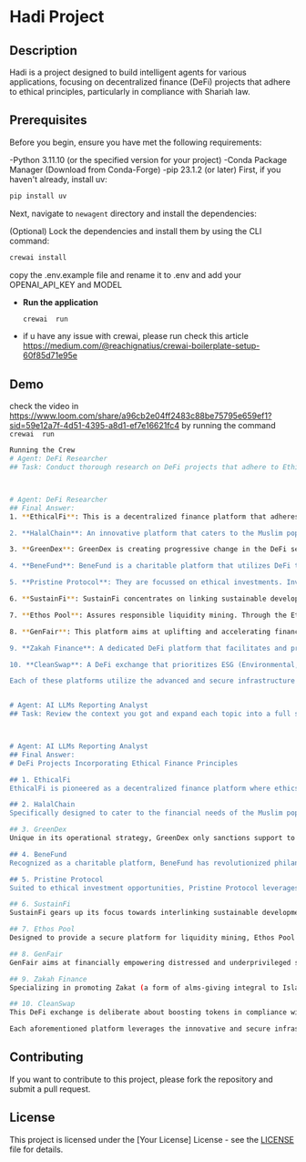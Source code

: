 # Hadi Project

## Description

Hadi is a project designed to build intelligent agents for various applications, focusing on decentralized finance (DeFi) projects that adhere to ethical principles, particularly in compliance with Shariah law.

## Prerequisites

Before you begin, ensure you have met the following requirements:

-Python 3.11.10 (or the specified version for your project)
-Conda Package Manager (Download from Conda-Forge)
-pip 23.1.2 (or later)
First, if you haven't already, install uv:

```bash
pip install uv
```

Next, navigate to `newagent` directory and install the dependencies:

(Optional) Lock the dependencies and install them by using the CLI command:

```bash
crewai install
```

copy the .env.example file and rename it to .env and add your OPENAI_API_KEY and MODEL

- **Run the application**
  ```bash
  crewai  run
  ```
- if u have any issue with crewai, please run check this article https://medium.com/@reachignatius/crewai-boilerplate-setup-60f85d71e95e

## Demo
 check the video in https://www.loom.com/share/a96cb2e04ff2483c88be75795e659ef1?sid=59e12a7f-4d51-4395-a8d1-ef7e16621fc4
by running the command `crewai  run`


```bash
Running the Crew
# Agent: DeFi Researcher
## Task: Conduct thorough research on DeFi projects that adhere to Ethical Principles, focusing on compliance with Shariah law in DeFi Make sure you find any interesting and relevant Projects running in mantel network given the current year is 2025.



# Agent: DeFi Researcher
## Final Answer:
1. **EthicalFi**: This is a decentralized finance platform that adheres strictly to ethical guidelines. It ensures lending and borrowing practices that empower individuals and businesses while creating a fair and transparent environment. EthicalFi also leverage Mantel Chain's Advanced DeFi Infrastructure for their operations.

2. **HalalChain**: An innovative platform that caters to the Muslim population by promoting Shariah-Compliant financial instruments. Investors can partake in HalalChain's DeFi protocols without compromising their beliefs.

3. **GreenDex**: GreenDex is creating progressive change in the DeFi sector by only supporting projects that have a clear and beneficial impact on the environment. They use Mantel Network's blockchain for seamless transactions and fair trade practices.

4. **BeneFund**: BeneFund is a charitable platform that utilizes DeFi to facilitate and encourage philanthropy. Users can lend, borrow and donate funds in a fair, transparent and secure manner.

5. **Pristine Protocol**: They are focussed on ethical investments. Investors have the opportunity to invest in a range of ethically conscious and sustainable projects, backed by the security and transparency of Mantel Network's blockchain technology.

6. **SustainFi**: SustainFi concentrates on linking sustainable development and finance together. It comprises a suite of DeFi protocols that encourage investment in environmentally friendly and sustainable projects.

7. **Ethos Pool**: Assures responsible liquidity mining. Through the Ethos Pool, liquidity providers can earn incentives without the fear of impermanent loss and the protocol limits the risk of rug-pulls.

8. **GenFair**: This platform aims at uplifting and accelerating financially distressed and underprivileged sectors by offering fair loan conditions, all under the mantle of Mantel Network's blockchain technology.

9. **Zakah Finance**: A dedicated DeFi platform that facilitates and promotes Zakat (a form of alms-giving) as part of the Islamic faith. Zakah Finance allows users to easily and securely give and distribute Zakat for those in need.

10. **CleanSwap**: A DeFi exchange that prioritizes ESG (Environmental, Social, Governance) compliant tokens. This ensures investment only flows into businesses practicing sustainable and ethical strategies.

Each of these platforms utilize the advanced and secure infrastructure of the Mantel Network to operate their ethical finance solutions. This combination of cutting-edge technology and high-standard ethical compliance is truly transformative for the world of decentralized finance.


# Agent: AI LLMs Reporting Analyst
## Task: Review the context you got and expand each topic into a full section for a report on DeFi projects with Ethical Finance Principles. Make sure the report is detailed and contains any and all relevant information.



# Agent: AI LLMs Reporting Analyst
## Final Answer:
# DeFi Projects Incorporating Ethical Finance Principles

## 1. EthicalFi
EthicalFi is pioneered as a decentralized finance platform where ethics take the central stage. This platform sets a reliable precedent for lending and borrowing, allowing individuals and businesses to exploit this avenue under a fair and padlocked environment. More so, EthicalFi utilizes the Advanced DeFi Infrastructure of Mantel Chain, ensuring every transaction is secure, quick, and efficient.

## 2. HalalChain
Specifically designed to cater to the financial needs of the Muslim population, HalalChain promotes Shariah-Compliant financial instruments. This way, the investors can delve into the protocols of HalalChains's DeFi without having to make any religious compromises.

## 3. GreenDex
Unique in its operational strategy, GreenDex only sanctions support to projects that will positively influence the environment. Backed by Mantel Network's blockchain, GreenDex assures their patrons seamless transactions and fair trade.

## 4. BeneFund
Recognized as a charitable platform, BeneFund has revolutionized philanthropy by introducing decentralized finance in the system. Participants can lend, donate, and even borrow funds under an environment, guaranteed to be secure, transparent, and fair.

## 5. Pristine Protocol
Suited to ethical investment opportunities, Pristine Protocol leverages Mantel Network's blockchain technology, making it possible to invest in sustainable projects that are transparent and reliable.

## 6. SustainFi
SustainFi gears up its focus towards interlinking sustainable development with finance. Through its diverse suite of DeFi protocols, SustainFi motivates investments that align with environmental friendliness and sustainability.

## 7. Ethos Pool
Designed to provide a secure platform for liquidity mining, Ethos Pool allows liquidity providers to earn incentives whilst eliminating the fear of impermanent loss. It also takes steps to limit the risk of rug-pulls.

## 8. GenFair
GenFair aims at financially empowering distressed and underprivileged sectors through fair loan terms. Backed by Mantel Network’s blockchain technology, GenFair vouches for transparent, fair, and effective transactions.

## 9. Zakah Finance
Specializing in promoting Zakat (a form of alms-giving integral to Islamic faith), Zakah Finance provides a secure and easily accessible platform for distributing alms to those in need.

## 10. CleanSwap
This DeFi exchange is deliberate about boosting tokens in compliance with ESG (Environmental, Social, Governance). CleanSwap ensures that investments are only injected into businesses that practise sustainable and ethical strategies.

Each aforementioned platform leverages the innovative and secure infrastructure of the Mantel Network to roll out their ethical finance solutions. This blend of next-gen tech with high-standard ethical compliance spins a new wave of transformation in the world of decentralized finance.

```

## Contributing

If you want to contribute to this project, please fork the repository and submit a pull request.

## License

This project is licensed under the [Your License] License - see the [LICENSE](LICENSE) file for details.
